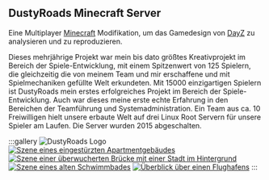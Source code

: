 ## DustyRoads Minecraft Server

Eine Multiplayer [Minecraft](https://www.minecraft.net/) Modifikation, um das Gamedesign von [DayZ](https://dayz.com/) zu analysieren und zu reproduzieren.

Dieses mehrjährige Projekt war mein bis dato größtes Kreativprojekt im Bereich der Spiele-Entwicklung, mit einem Spitzenwert von 125 Spielern, die gleichzeitig die von meinem Team und mir erschaffene und mit Spielmechaniken gefüllte Welt erkundeten. Mit 15000 einzigartigen Spielern ist DustyRoads mein erstes erfolgreiches Projekt im Bereich der Spiele-Entwicklung. Auch war dieses meine erste echte Erfahrung in den Bereichen der Teamführung und Systemadministration. Ein Team aus ca. 10 Freiwilligen hielt unsere erbaute Welt auf drei Linux Root Servern für unsere Spieler am Laufen. Die Server wurden 2015 abgeschalten.

:::gallery
<img alt="DustyRoads Logo" src="img/gallery/DustyRoads-1_thumb.webp?h={auto.hash}" loading="lazy">
<a href="img/gallery/DustyRoads-2.webp?h={auto.hash}" onclick="openLightbox(event);"><img alt="Szene eines eingestürzten Apartmentgebäudes" src="img/gallery/DustyRoads-2_thumb.webp?h={auto.hash}" loading="lazy"></a>
<a href="img/gallery/DustyRoads-3.webp?h={auto.hash}" onclick="openLightbox(event);"><img alt="Szene einer überwucherten Brücke mit einer Stadt im Hintergrund" src="img/gallery/DustyRoads-3_thumb.webp?h={auto.hash}" loading="lazy"></a>
<a href="img/gallery/DustyRoads-4.webp?h={auto.hash}" onclick="openLightbox(event);"><img alt="Szene eines alten Schwimmbades" src="img/gallery/DustyRoads-4_thumb.webp?h={auto.hash}" loading="lazy"></a>
<a href="img/gallery/DustyRoads-5.webp?h={auto.hash}" onclick="openLightbox(event);"><img alt="Überblick über einen Flughafens" src="img/gallery/DustyRoads-5_thumb.webp?h={auto.hash}" loading="lazy"></a>
:::